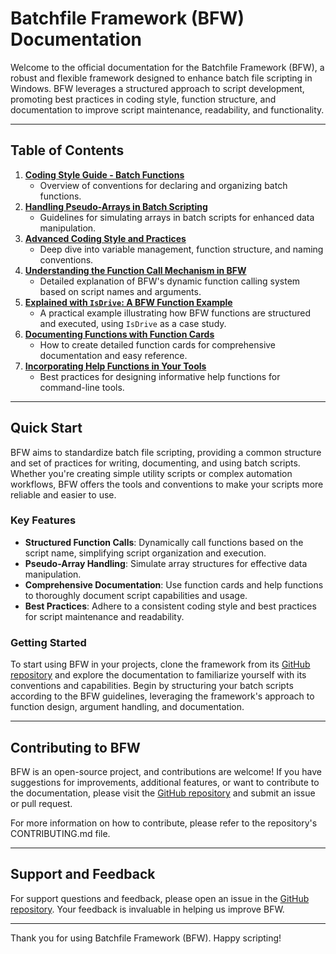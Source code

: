 
# Batchfile Framework (BFW) Documentation

Welcome to the official documentation for the Batchfile Framework (BFW), a robust and flexible framework designed to enhance batch file scripting in Windows. BFW leverages a structured approach to script development, promoting best practices in coding style, function structure, and documentation to improve script maintenance, readability, and functionality.

----------

## Table of Contents

1.  **[Coding Style Guide - Batch Functions](https://github.com/batchfileframework/BatchfileFrameWork/blob/main/doc/Function-Structure.md)**
    -   Overview of conventions for declaring and organizing batch functions.
2.  **[Handling Pseudo-Arrays in Batch Scripting](https://github.com/batchfileframework/BatchfileFrameWork/blob/main/doc/Pseudo-Arrays.md)**
    -   Guidelines for simulating arrays in batch scripts for enhanced data manipulation.
3.  **[Advanced Coding Style and Practices](https://github.com/batchfileframework/BatchfileFrameWork/blob/main/doc/Coding-Style.md)**
    -   Deep dive into variable management, function structure, and naming conventions.
4.  **[Understanding the Function Call Mechanism in BFW](https://github.com/batchfileframework/BatchfileFrameWork/blob/main/doc/How-bfd-works.md)**
    -   Detailed explanation of BFW's dynamic function calling system based on script names and arguments.
5.  **[Explained with `IsDrive`: A BFW Function Example](https://github.com/batchfileframework/BatchfileFrameWork/blob/main/doc/BFW-Explained-With-IsDrive.md)**
    -   A practical example illustrating how BFW functions are structured and executed, using `IsDrive` as a case study.
6.  **[Documenting Functions with Function Cards](https://github.com/batchfileframework/BatchfileFrameWork/blob/main/doc/Function-Cards.md)**
    -   How to create detailed function cards for comprehensive documentation and easy reference.
7.  **[Incorporating Help Functions in Your Tools](https://github.com/batchfileframework/BatchfileFrameWork/blob/main/doc/Help-Function.md)**
    -   Best practices for designing informative help functions for command-line tools.

----------

## Quick Start

BFW aims to standardize batch file scripting, providing a common structure and set of practices for writing, documenting, and using batch scripts. Whether you're creating simple utility scripts or complex automation workflows, BFW offers the tools and conventions to make your scripts more reliable and easier to use.

### Key Features

-   **Structured Function Calls**: Dynamically call functions based on the script name, simplifying script organization and execution.
-   **Pseudo-Array Handling**: Simulate array structures for effective data manipulation.
-   **Comprehensive Documentation**: Use function cards and help functions to thoroughly document script capabilities and usage.
-   **Best Practices**: Adhere to a consistent coding style and best practices for script maintenance and readability.

### Getting Started

To start using BFW in your projects, clone the framework from its [GitHub repository](https://github.com/batchfileframework/BatchfileFrameWork) and explore the documentation to familiarize yourself with its conventions and capabilities. Begin by structuring your batch scripts according to the BFW guidelines, leveraging the framework's approach to function design, argument handling, and documentation.

----------

## Contributing to BFW

BFW is an open-source project, and contributions are welcome! If you have suggestions for improvements, additional features, or want to contribute to the documentation, please visit the [GitHub repository](https://github.com/batchfileframework/BatchfileFrameWork) and submit an issue or pull request.

For more information on how to contribute, please refer to the repository's CONTRIBUTING.md file.

----------

## Support and Feedback

For support questions and feedback, please open an issue in the [GitHub repository](https://github.com/batchfileframework/BatchfileFrameWork/issues). Your feedback is invaluable in helping us improve BFW.

----------

Thank you for using Batchfile Framework (BFW). Happy scripting!
